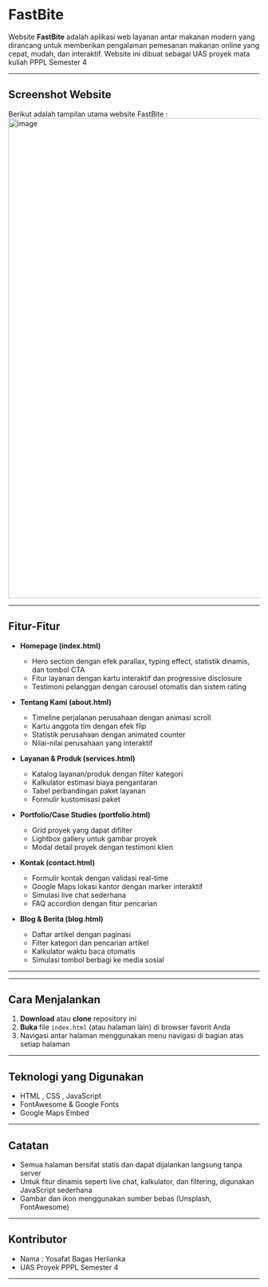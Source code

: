 # FastBite

Website **FastBite** adalah aplikasi web layanan antar makanan modern yang dirancang untuk memberikan pengalaman pemesanan makanan online yang cepat, mudah, dan interaktif. Website ini dibuat sebagai UAS proyek mata kuliah PPPL Semester 4

---

## Screenshot Website

Berikut adalah tampilan utama website FastBite :
<img width="1899" height="963" alt="image" src="https://github.com/user-attachments/assets/75c92012-6381-4626-9cdf-5a14868fdb33" />

---

## Fitur-Fitur

- **Homepage (index.html)**
  - Hero section dengan efek parallax, typing effect, statistik dinamis, dan tombol CTA
  - Fitur layanan dengan kartu interaktif dan progressive disclosure
  - Testimoni pelanggan dengan carousel otomatis dan sistem rating

- **Tentang Kami (about.html)**
  - Timeline perjalanan perusahaan dengan animasi scroll
  - Kartu anggota tim dengan efek flip
  - Statistik perusahaan dengan animated counter
  - Nilai-nilai perusahaan yang interaktif

- **Layanan & Produk (services.html)**
  - Katalog layanan/produk dengan filter kategori
  - Kalkulator estimasi biaya pengantaran
  - Tabel perbandingan paket layanan
  - Formulir kustomisasi paket

- **Portfolio/Case Studies (portfolio.html)**
  - Grid proyek yang dapat difilter
  - Lightbox gallery untuk gambar proyek
  - Modal detail proyek dengan testimoni klien

- **Kontak (contact.html)**
  - Formulir kontak dengan validasi real-time
  - Google Maps lokasi kantor dengan marker interaktif
  - Simulasi live chat sederhana
  - FAQ accordion dengan fitur pencarian

- **Blog & Berita (blog.html)**
  - Daftar artikel dengan paginasi
  - Filter kategori dan pencarian artikel
  - Kalkulator waktu baca otomatis
  - Simulasi tombol berbagi ke media sosial

---

---

## Cara Menjalankan

1. **Download** atau **clone** repository ini
2. **Buka** file `index.html` (atau halaman lain) di browser favorit Anda
3. Navigasi antar halaman menggunakan menu navigasi di bagian atas setiap halaman

---

## Teknologi yang Digunakan

- HTML , CSS , JavaScript
- FontAwesome & Google Fonts
- Google Maps Embed

---

## Catatan

- Semua halaman bersifat statis dan dapat dijalankan langsung tanpa server
- Untuk fitur dinamis seperti live chat, kalkulator, dan filtering, digunakan JavaScript sederhana
- Gambar dan ikon menggunakan sumber bebas (Unsplash, FontAwesome)

---

## Kontributor

- Nama : Yosafat Bagas Herlianka
- UAS Proyek PPPL Semester 4

---
